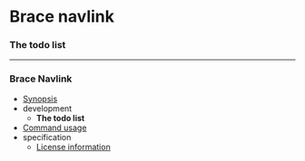 # Brace navlink
### The todo list


----
### Brace Navlink
* [Synopsis ](https://github.com/restarian/brace_navlink/blob/master/docs_raw/todo.md)
* development
  * **The todo list**
* [Command usage](https://github.com/restarian/brace_navlink/blob/master/docs_raw/todo.md)
* specification
  * [License information](https://github.com/restarian/brace_navlink/blob/master/docs_raw/todo.md)

